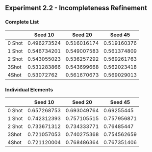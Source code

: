 
## Experiment 2.2 - Incompleteness Refinement 

### Complete List 

|        | Seed 10     | Seed 20     | Seed 45     |
|--------|-------------|-------------|-------------|
| 0 Shot | 0.496273524 | 0.516016174 | 0.519160376 |
| 1 Shot | 0.546734201 | 0.549007583 | 0.561374809 |
| 2 Shot | 0.543055023 | 0.536257292 | 0.569261763 |
| 3Shot  | 0.531283866 | 0.543699668 | 0.562023418 |
| 4Shot  | 0.53072762  | 0.561670673 | 0.569029013 |

### Individual Elements

|        | Seed 10     | Seed 20     | Seed 45     |
|--------|-------------|-------------|-------------|
| 0 Shot | 0.657268753 | 0.693049764 | 0.69255445  |
| 1 Shot | 0.742312393 | 0.757105515 | 0.757956871 |
| 2 Shot | 0.733671312 | 0.734333771 | 0.76485447  |
| 3Shot  | 0.721057053 | 0.740275368 | 0.754562659 |
| 4Shot  | 0.721120004 | 0.768486364 | 0.767351406 |
